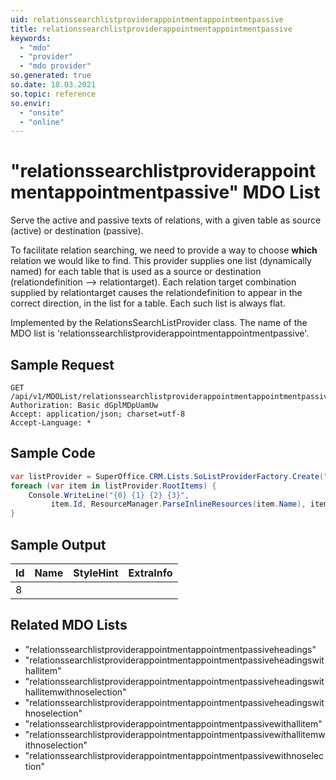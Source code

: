 ```yaml
---
uid: relationssearchlistproviderappointmentappointmentpassive
title: relationssearchlistproviderappointmentappointmentpassive
keywords:
  - "mdo"
  - "provider"
  - "mdo provider"
so.generated: true
so.date: 18.03.2021
so.topic: reference
so.envir:
  - "onsite"
  - "online"
---
```


# "relationssearchlistproviderappointmentappointmentpassive" MDO List
Serve the active and passive texts of relations, with a given table as source (active)
or destination (passive).

To facilitate relation searching, we need to provide a way to choose <b>which</b> relation we
would like to find. This provider supplies one list (dynamically named) for each table that
is used as a source or destination (relationdefinition --&gt; relationtarget).
<para />
Each relation target combination supplied by relationtarget causes the relationdefinition to
appear in the correct direction, in the list for a table. Each such list is always flat.

Implemented by the <see cref="T:SuperOffice.CRM.Lists.RelationsSearchListProvider">RelationsSearchListProvider</see> class.
The name of the MDO list is 'relationssearchlistproviderappointmentappointmentpassive'.




## Sample Request

```http!
GET /api/v1/MDOList/relationssearchlistproviderappointmentappointmentpassive
Authorization: Basic dGplMDpUamUw
Accept: application/json; charset=utf-8
Accept-Language: *

```

## Sample Code
```cs
var listProvider = SuperOffice.CRM.Lists.SoListProviderFactory.Create("relationssearchlistproviderappointmentappointmentpassive", forceFlatList: true);
foreach (var item in listProvider.RootItems) {
    Console.WriteLine("{0} {1} {2} {3}", 
         item.Id, ResourceManager.ParseInlineResources(item.Name), item.StyleHint, item.ExtraInfo);
}
```

## Sample Output

|Id   | Name  |StyleHint|ExtraInfo |
| --- | ----- | ------- | -------- |
|8||||


## Related MDO Lists

* "relationssearchlistproviderappointmentappointmentpassiveheadings"
* "relationssearchlistproviderappointmentappointmentpassiveheadingswithallitem"
* "relationssearchlistproviderappointmentappointmentpassiveheadingswithallitemwithnoselection"
* "relationssearchlistproviderappointmentappointmentpassiveheadingswithnoselection"
* "relationssearchlistproviderappointmentappointmentpassivewithallitem"
* "relationssearchlistproviderappointmentappointmentpassivewithallitemwithnoselection"
* "relationssearchlistproviderappointmentappointmentpassivewithnoselection"
